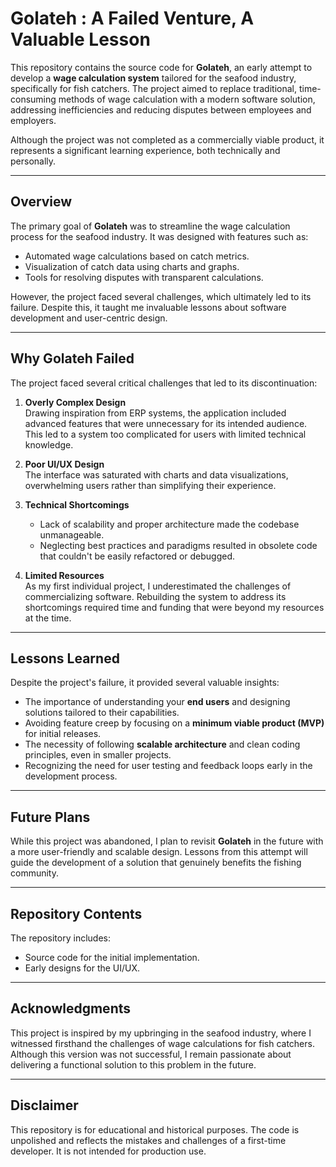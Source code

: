 # Golateh : A Failed Venture, A Valuable Lesson

This repository contains the source code for **Golateh**, an early attempt to develop a **wage calculation system** tailored for the seafood industry, specifically for fish catchers. The project aimed to replace traditional, time-consuming methods of wage calculation with a modern software solution, addressing inefficiencies and reducing disputes between employees and employers.

Although the project was not completed as a commercially viable product, it represents a significant learning experience, both technically and personally.

---

## **Overview**

The primary goal of **Golateh** was to streamline the wage calculation process for the seafood industry. It was designed with features such as:

- Automated wage calculations based on catch metrics.
- Visualization of catch data using charts and graphs.
- Tools for resolving disputes with transparent calculations.

However, the project faced several challenges, which ultimately led to its failure. Despite this, it taught me invaluable lessons about software development and user-centric design.

---

## **Why Golateh Failed**

The project faced several critical challenges that led to its discontinuation:

1. **Overly Complex Design**  
   Drawing inspiration from ERP systems, the application included advanced features that were unnecessary for its intended audience. This led to a system too complicated for users with limited technical knowledge.

2. **Poor UI/UX Design**  
   The interface was saturated with charts and data visualizations, overwhelming users rather than simplifying their experience.

3. **Technical Shortcomings**  
   - Lack of scalability and proper architecture made the codebase unmanageable.  
   - Neglecting best practices and paradigms resulted in obsolete code that couldn't be easily refactored or debugged.

4. **Limited Resources**  
   As my first individual project, I underestimated the challenges of commercializing software. Rebuilding the system to address its shortcomings required time and funding that were beyond my resources at the time.

---

## **Lessons Learned**

Despite the project's failure, it provided several valuable insights:  

- The importance of understanding your **end users** and designing solutions tailored to their capabilities.  
- Avoiding feature creep by focusing on a **minimum viable product (MVP)** for initial releases.  
- The necessity of following **scalable architecture** and clean coding principles, even in smaller projects.  
- Recognizing the need for user testing and feedback loops early in the development process.  

---

## **Future Plans**

While this project was abandoned, I plan to revisit **Golateh** in the future with a more user-friendly and scalable design. Lessons from this attempt will guide the development of a solution that genuinely benefits the fishing community.

---

## **Repository Contents**

The repository includes:  
- Source code for the initial implementation.  
- Early designs for the UI/UX.  


---

## **Acknowledgments**

This project is inspired by my upbringing in the seafood industry, where I witnessed firsthand the challenges of wage calculations for fish catchers. Although this version was not successful, I remain passionate about delivering a functional solution to this problem in the future.

---

## **Disclaimer**

This repository is for educational and historical purposes. The code is unpolished and reflects the mistakes and challenges of a first-time developer. It is not intended for production use.
